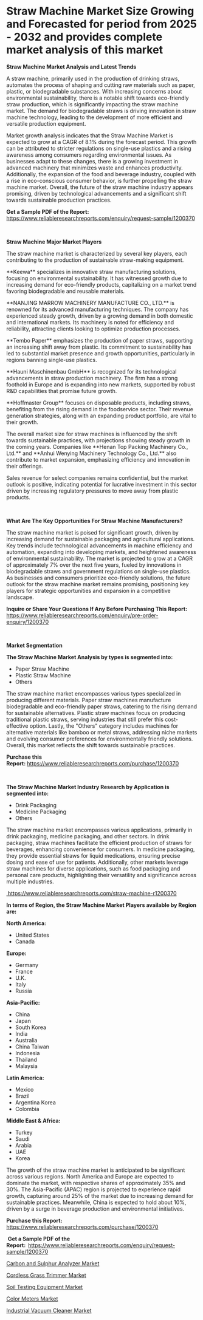 <p><h1>Straw Machine Market Size Growing and Forecasted for period from 2025 - 2032 and provides complete market analysis of this market</h1></p><p><strong>Straw Machine Market Analysis and Latest Trends</strong></p>
<p><p>A straw machine, primarily used in the production of drinking straws, automates the process of shaping and cutting raw materials such as paper, plastic, or biodegradable substances. With increasing concerns about environmental sustainability, there is a notable shift towards eco-friendly straw production, which is significantly impacting the straw machine market. The demand for biodegradable straws is driving innovation in straw machine technology, leading to the development of more efficient and versatile production equipment.</p><p>Market growth analysis indicates that the Straw Machine Market is expected to grow at a CAGR of 8.1% during the forecast period. This growth can be attributed to stricter regulations on single-use plastics and a rising awareness among consumers regarding environmental issues. As businesses adapt to these changes, there is a growing investment in advanced machinery that minimizes waste and enhances productivity. Additionally, the expansion of the food and beverage industry, coupled with a rise in eco-conscious consumer behavior, is further propelling the straw machine market. Overall, the future of the straw machine industry appears promising, driven by technological advancements and a significant shift towards sustainable production practices.</p></p>
<p><strong>Get a Sample PDF of the Report:&nbsp;</strong> <a href="https://www.reliableresearchreports.com/enquiry/request-sample/1200370?utm_campaign=7&utm_medium=2&utm_source=Github&utm_content=ia&utm_term=17022025&utm_id=straw-machine">https://www.reliableresearchreports.com/enquiry/request-sample/1200370</a></p>
<p>&nbsp;</p>
<p><strong>Straw Machine Major Market Players</strong></p>
<p><p>The straw machine market is characterized by several key players, each contributing to the production of sustainable straw-making equipment. </p><p>**Keewa** specializes in innovative straw manufacturing solutions, focusing on environmental sustainability. It has witnessed growth due to increasing demand for eco-friendly products, capitalizing on a market trend favoring biodegradable and reusable materials.</p><p>**NANJING MARROW MACHINERY MANUFACTURE CO., LTD.** is renowned for its advanced manufacturing techniques. The company has experienced steady growth, driven by a growing demand in both domestic and international markets. Its machinery is noted for efficiency and reliability, attracting clients looking to optimize production processes.</p><p>**Tembo Paper** emphasizes the production of paper straws, supporting an increasing shift away from plastic. Its commitment to sustainability has led to substantial market presence and growth opportunities, particularly in regions banning single-use plastics.</p><p>**Hauni Maschinenbau GmbH** is recognized for its technological advancements in straw production machinery. The firm has a strong foothold in Europe and is expanding into new markets, supported by robust R&D capabilities that promise future growth.</p><p>**Hoffmaster Group** focuses on disposable products, including straws, benefiting from the rising demand in the foodservice sector. Their revenue generation strategies, along with an expanding product portfolio, are vital to their growth.</p><p>The overall market size for straw machines is influenced by the shift towards sustainable practices, with projections showing steady growth in the coming years. Companies like **Henan Top Packing Machinery Co., Ltd.** and **Anhui Wenying Machinery Technology Co., Ltd.** also contribute to market expansion, emphasizing efficiency and innovation in their offerings.</p><p>Sales revenue for select companies remains confidential, but the market outlook is positive, indicating potential for lucrative investment in this sector driven by increasing regulatory pressures to move away from plastic products.</p></p>
<p>&nbsp;</p>
<p><strong>What Are The Key Opportunities For Straw Machine Manufacturers?</strong></p>
<p><p>The straw machine market is poised for significant growth, driven by increasing demand for sustainable packaging and agricultural applications. Key trends include technological advancements in machine efficiency and automation, expanding into developing markets, and heightened awareness of environmental sustainability. The market is projected to grow at a CAGR of approximately 7% over the next five years, fueled by innovations in biodegradable straws and government regulations on single-use plastics. As businesses and consumers prioritize eco-friendly solutions, the future outlook for the straw machine market remains promising, positioning key players for strategic opportunities and expansion in a competitive landscape.</p></p>
<p><strong>Inquire or Share Your Questions If Any Before Purchasing This Report:</strong> <a href="https://www.reliableresearchreports.com/enquiry/pre-order-enquiry/1200370?utm_campaign=7&utm_medium=2&utm_source=Github&utm_content=ia&utm_term=17022025&utm_id=straw-machine">https://www.reliableresearchreports.com/enquiry/pre-order-enquiry/1200370</a></p>
<p>&nbsp;</p>
<p><strong>Market Segmentation</strong></p>
<p><strong>The Straw Machine Market Analysis by types is segmented into:</strong></p>
<p><ul><li>Paper Straw Machine</li><li>Plastic Straw Machine</li><li>Others</li></ul></p>
<p><p>The straw machine market encompasses various types specialized in producing different materials. Paper straw machines manufacture biodegradable and eco-friendly paper straws, catering to the rising demand for sustainable alternatives. Plastic straw machines focus on producing traditional plastic straws, serving industries that still prefer this cost-effective option. Lastly, the "Others" category includes machines for alternative materials like bamboo or metal straws, addressing niche markets and evolving consumer preferences for environmentally friendly solutions. Overall, this market reflects the shift towards sustainable practices.</p></p>
<p><strong>Purchase this Report:&nbsp;</strong><a href="https://www.reliableresearchreports.com/purchase/1200370?utm_campaign=7&utm_medium=2&utm_source=Github&utm_content=ia&utm_term=17022025&utm_id=straw-machine">https://www.reliableresearchreports.com/purchase/1200370</a></p>
<p>&nbsp;</p>
<p><strong>The Straw Machine Market Industry Research by Application is segmented into:</strong></p>
<p><ul><li>Drink Packaging</li><li>Medicine Packaging</li><li>Others</li></ul></p>
<p><p>The straw machine market encompasses various applications, primarily in drink packaging, medicine packaging, and other sectors. In drink packaging, straw machines facilitate the efficient production of straws for beverages, enhancing convenience for consumers. In medicine packaging, they provide essential straws for liquid medications, ensuring precise dosing and ease of use for patients. Additionally, other markets leverage straw machines for diverse applications, such as food packaging and personal care products, highlighting their versatility and significance across multiple industries.</p></p>
<p><a href="https://www.reliableresearchreports.com/straw-machine-r1200370?utm_campaign=7&utm_medium=2&utm_source=Github&utm_content=ia&utm_term=17022025&utm_id=straw-machine">&nbsp;https://www.reliableresearchreports.com/straw-machine-r1200370</a></p>
<p><strong>In terms of Region, the Straw Machine Market Players available by Region are:</strong></p>
<p>
    <p> <strong> North America: </strong>
        <ul>
            <li>United States</li>
            <li>Canada</li>
        </ul>
        </p> 
    <p> <strong> Europe: </strong>
        <ul>
            <li>Germany</li>
            <li>France</li>
            <li>U.K.</li>
            <li>Italy</li>
            <li>Russia</li>
        </ul>
        </p> 
    <p> <strong> Asia-Pacific: </strong>
        <ul>
            <li>China</li>
            <li>Japan</li>
            <li>South Korea</li>
            <li>India</li>
            <li>Australia</li>
            <li>China Taiwan</li>
            <li>Indonesia</li>
            <li>Thailand</li>
            <li>Malaysia</li>
        </ul>
        </p> 
    <p> <strong> Latin America: </strong>
        <ul>
            <li>Mexico</li>
            <li>Brazil</li>
            <li>Argentina Korea</li>
            <li>Colombia</li>
        </ul>
        </p> 
    <p> <strong> Middle East & Africa: </strong>
        <ul>
            <li>Turkey</li>
            <li>Saudi</li>
            <li>Arabia</li>
            <li>UAE</li>
            <li>Korea</li>
        </ul>
    </p>
    </p>
<p><p>The growth of the straw machine market is anticipated to be significant across various regions. North America and Europe are expected to dominate the market, with respective shares of approximately 35% and 30%. The Asia-Pacific (APAC) region is projected to experience rapid growth, capturing around 25% of the market due to increasing demand for sustainable practices. Meanwhile, China is expected to hold about 10%, driven by a surge in beverage production and environmental initiatives.</p></p>
<p><strong>Purchase this Report: </strong><a href="https://www.reliableresearchreports.com/purchase/1200370?utm_campaign=7&utm_medium=2&utm_source=Github&utm_content=ia&utm_term=17022025&utm_id=straw-machine">https://www.reliableresearchreports.com/purchase/1200370</a></p>
<p>&nbsp;<strong>Get a Sample PDF of the Report:&nbsp;&nbsp;</strong><a href="https://www.reliableresearchreports.com/enquiry/request-sample/1200370?utm_campaign=7&utm_medium=2&utm_source=Github&utm_content=ia&utm_term=17022025&utm_id=straw-machine">https://www.reliableresearchreports.com/enquiry/request-sample/1200370</a></p>
<p><strong></strong></p>
<p><p><a href="https://github.com/ravenecashe/Market-Research-Report-List-1/blob/main/carbon-and-sulphur-analyzer-market.md?utm_campaign=7&utm_medium=2&utm_source=Github&utm_content=ia&utm_term=17022025&utm_id=straw-machine">Carbon and Sulphur Analyzer Market</a></p><p><a href="https://github.com/vilehoaguy/Market-Research-Report-List-1/blob/main/cordless-grass-trimmer-market.md?utm_campaign=7&utm_medium=2&utm_source=Github&utm_content=ia&utm_term=17022025&utm_id=straw-machine">Cordless Grass Trimmer Market</a></p><p><a href="https://github.com/ajconndra/Market-Research-Report-List-1/blob/main/soil-testing-equipment-market.md?utm_campaign=7&utm_medium=2&utm_source=Github&utm_content=ia&utm_term=17022025&utm_id=straw-machine">Soil Testing Equipment Market</a></p><p><a href="https://github.com/rahebeinum/Market-Research-Report-List-1/blob/main/color-meters-market.md?utm_campaign=7&utm_medium=2&utm_source=Github&utm_content=ia&utm_term=17022025&utm_id=straw-machine">Color Meters Market</a></p><p><a href="https://github.com/sapsaidamary/Market-Research-Report-List-1/blob/main/industrial-vacuum-cleaner-market.md?utm_campaign=7&utm_medium=2&utm_source=Github&utm_content=ia&utm_term=17022025&utm_id=straw-machine">Industrial Vacuum Cleaner Market</a></p></p>